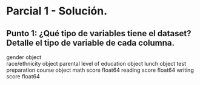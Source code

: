# Parcial 1 - Solución.

## Punto 1: ¿Qué tipo de variables tiene el dataset? Detalle el tipo de variable de cada columna.
gender                          object <br>
race/ethnicity                  object
parental level of education     object
lunch                           object
test preparation course         object
math score                     float64
reading score                  float64
writing score                  float64
